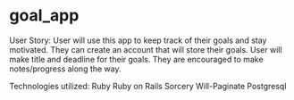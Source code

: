 # goal_app

User Story:
User will use this app to keep track of their goals and stay motivated. They can create an account that will store their goals. User will make title and deadline for their goals. They are encouraged to make notes/progress along the way.

Technologies utilized:
Ruby
Ruby on Rails
Sorcery
Will-Paginate
Postgresql
